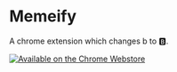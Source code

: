 # Memeify
A chrome extension which changes b to 🅱.

[![Available on the Chrome Webstore](https://developer.chrome.com/static/images/platform-pillar/ChromeWebStore_badgeWborder_v2_206x58.png)](https://chrome.google.com/webstore/detail/memeify-b/gkofcfjlmdaihnidnekkdekjfdcjaadg)